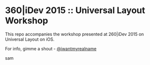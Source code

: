 # 360|iDev 2015 :: Universal Layout Workshop

This repo accompanies the workshop presented at 260|iDev 2015 on
Universal Layout on iOS.

For info, gimme a shout - [@iwantmyrealname](https://twitter.com/iwantmyrealname)

sam
